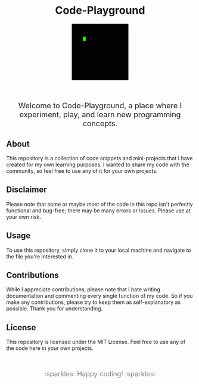 <!DOCTYPE html>
<html>
  <head>
    <meta charset="UTF-8">
    <meta name="viewport" content="width=device-width, initial-scale=1.0">
  </head>
  <body>
    <header>
      <h1 style="text-align:center">Code-Playground</h1>
      <img src="https://raw.githubusercontent.com/SSL-ACTX/SSL-ACTX/main/gifs/term2.gif" alt="Code-Playground" style="display:block;margin:auto;width:30%">
    </header>
    <main>
      <section>
        <p style="text-align:center;font-size:20px">Welcome to Code-Playground, a place where I experiment, play, and learn new programming concepts.</p>
      </section>
      <section>
        <h2>About</h2>
        <p>This repository is a collection of code snippets and mini-projects that I have created for my own learning purposes. I wanted to share my code with the community, so feel free to use any of it for your own projects.</p>
      </section>
      <section>
        <h2>Disclaimer</h2>
        <p>Please note that some or maybe most of the code in this repo isn't perfectly functional and bug-free; there may be many errors or issues. Please use at your own risk.</p>
      </section>
      <section>
        <h2>Usage</h2>
        <p>To use this repository, simply clone it to your local machine and navigate to the file you're interested in.</p>
      </section>
      <section>
        <h2>Contributions</h2>
        <p>While I appreciate contributions, please note that I hate writing documentation and commenting every single function of my code. So if you make any contributions, please try to keep them as self-explanatory as possible. Thank you for understanding.</p>
      </section>
      <section>
        <h2>License</h2>
        <p>This repository is licensed under the MIT License. Feel free to use any of the code here in your own projects.</p>
      </section>
    </main>
    <footer>
      <div style="text-align:center;color:grey;margin-top:50px;font-size:18px">:sparkles: Happy coding! :sparkles:</div>
    </footer>
  </body>
</html>

